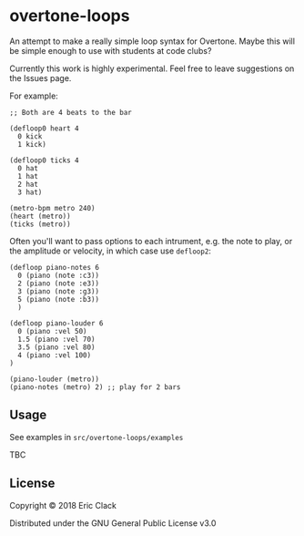 # overtone-loops

An attempt to make a really simple loop syntax for Overtone. Maybe this will be simple enough to use with students at code clubs?

Currently this work is highly experimental. Feel free to leave suggestions on the Issues page.

For example:

```
;; Both are 4 beats to the bar

(defloop0 heart 4
  0 kick
  1 kick)

(defloop0 ticks 4
  0 hat
  1 hat
  2 hat
  3 hat)

(metro-bpm metro 240)
(heart (metro))
(ticks (metro))
```

Often you'll want to pass options to each intrument, e.g. the note to play, or the amplitude or velocity, in which case use `defloop2`:

```
(defloop piano-notes 6
  0 (piano (note :c3))
  2 (piano (note :e3))
  3 (piano (note :g3))
  5 (piano (note :b3))
  )

(defloop piano-louder 6
  0 (piano :vel 50)
  1.5 (piano :vel 70)
  3.5 (piano :vel 80)
  4 (piano :vel 100)
)

(piano-louder (metro))
(piano-notes (metro) 2) ;; play for 2 bars
```

## Usage

See examples in `src/overtone-loops/examples`

TBC


## License

Copyright © 2018 Eric Clack

Distributed under the GNU General Public License v3.0
